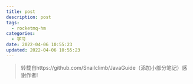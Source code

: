 ```yaml
---
title: post
description: post
tags:
  - rocketmq-hm
categories:
  - 学习
date: 2022-04-06 10:55:23
updated: 2022-04-06 10:55:23
---
```


> 转载自https://github.com/Snailclimb/JavaGuide（添加小部分笔记）感谢作者!

